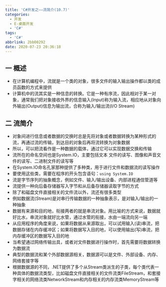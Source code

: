 ```yaml
---
title: 'C#开发之——流简介(10.7)'
categories:
  - 开发
  - E-桌面开发
  - 'C#'
tags:
  - 'C#'
abbrlink: 2bb00292
date: 2020-07-23 20:36:18
---
```

## 一 概述

* 在计算机编程中，流就是一个类的对象，很多文件的输入输出操作都以类的成员函数的方式来提供
* 计算机中的流其实是一种信息的转换。它是一种有序流，因此相对于某一对象，通常我们把对象接收外界的信息输入(Input)称为输入流，相应地从对象向外输出(Output)信息为输出流，合称为输入/输出流(I/O Stream)

<!--more-->

## 二 流简介

* 对象间进行信息或者数据的交换时总是先将对象或者数据转换为某种形式的流，再通过流的传输，到达目的对象后再将流转换为对象数据
* 所以，可以把流看作是一种数据的载体，通过它可以实现数据交换和传输
* 流所在的命名空间也是System.IO，主要包括文本    文件的读写、图像和声音文件的读写、二进制文件的读写等
* 在System.IO命名孔家那种提供了多种类，用于进行文件和数据流的读写操作
* 要使用这些类，需要在程序的开头包含语句：`using System.IO`
* 流是字节序列的抽象概念，例如文件、输入/输出设备、内部进程通信管道等
* 流提供一种向后备存储器写入字节和从后备存储器读取字节的方式
* 除了和磁盘文件直接相关的文件流以外，流还有很多类型
* 例如数据流(Stream)是对串行传输数据的一种抽象表示，是对输入/输出的一种抽象
* 数据有来源和目的地，衔接两者的就是串流对象。用比喻的方式来说，数据就好比水，串流对象就好比水管，通过水管的衔接，水由一端流向另一端
* 从应用程序的角度来说，如果将数据从来源取出，可以试用输入(读)串流，把数据存储在内存缓冲区；如果将数据写入目的地，可以使用输出(写)串流，把内存缓冲区的数据写入目的地
* 当希望通过网络传输出具，或者对文件数据进行操作时，首先需要将数据转换为数据流
* 典型的数据流和某个外部数据源相关，数据源可以是文件、外部设备、内存、网络套接字等
* 根据数据源的不同，.NET提供了多个从Stream类派生的子类，每个类代表一种具体的数据流类型，比如磁盘文件直接相关的文件流类FileStream，和套接字相关的网络流类NetworkStream和内存相关的内存流类MemoryStream等